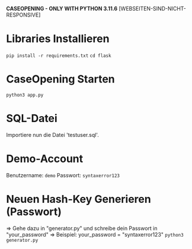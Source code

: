 **CASEOPENING - ONLY WITH PYTHON 3.11.6**
    [WEBSEITEN-SIND-NICHT-RESPONSIVE]

# Libraries Installieren
`pip install -r requirements.txt`
`cd flask`

# CaseOpening Starten
`python3 app.py`

# SQL-Datei
Importiere nun die Datei 'testuser.sql'.

# Demo-Account
Benutzername: `demo`
Passwort: `syntaxerror123`

# Neuen Hash-Key Generieren (Passwort)
=> Gehe dazu in "generator.py" und schreibe dein Passwort in "your_password"
=> Beispiel: your_password = "syntaxerror123"
`python3 generator.py`